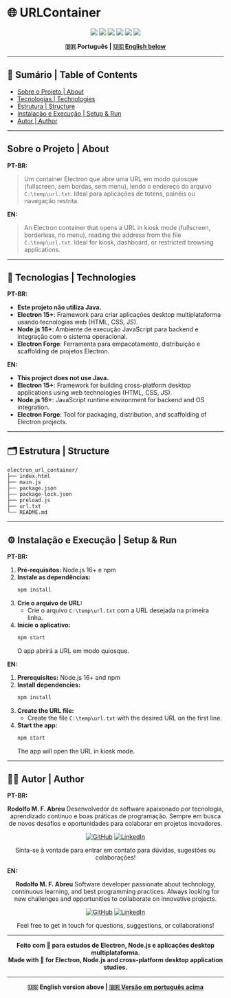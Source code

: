 # 🌐 URLContainer

<p align="center">
  <img src="https://img.shields.io/badge/Next.js-11.1.2-black?style=for-the-badge&logo=next.js"/>
  <img src="https://img.shields.io/badge/React-17.0.2-61DAFB?style=for-the-badge&logo=react"/>
  <img src="https://img.shields.io/badge/TypeScript-4.4.3-3178C6?style=for-the-badge&logo=typescript"/>
  <img src="https://img.shields.io/badge/MUI-5.0.3-007FFF?style=for-the-badge&logo=mui"/>
  <img src="https://img.shields.io/badge/styled--components-5.3.1-DB7093?style=for-the-badge&logo=styled-components"/>
  <img src="https://img.shields.io/badge/Axios-0.22.0-5A29E4?style=for-the-badge&logo=axios"/>
</p>

<div align="center">
  <b>🇧🇷 Português | <a href="#english-version">🇺🇸 English below</a></b>
</div>

---

## 📑 Sumário | Table of Contents
- [Sobre o Projeto | About](#sobre-o-projeto--about)
- [Tecnologias | Technologies](#tecnologias--technologies)
- [Estrutura | Structure](#estrutura--structure)
- [Instalação e Execução | Setup & Run](#instalação-e-execução--setup--run)
- [Autor | Author](#autor--author)

---

## Sobre o Projeto | About

**PT-BR:**
> Um container Electron que abre uma URL em modo quiosque (fullscreen, sem bordas, sem menu), lendo o endereço do arquivo `C:\temp\url.txt`. Ideal para aplicações de totens, painéis ou navegação restrita.

**EN:**
> An Electron container that opens a URL in kiosk mode (fullscreen, borderless, no menu), reading the address from the file `C:\temp\url.txt`. Ideal for kiosk, dashboard, or restricted browsing applications.

---

## 🚀 Tecnologias | Technologies

**PT-BR:**
- **Este projeto não utiliza Java.**
- **Electron 15+**: Framework para criar aplicações desktop multiplataforma usando tecnologias web (HTML, CSS, JS).
- **Node.js 16+**: Ambiente de execução JavaScript para backend e integração com o sistema operacional.
- **Electron Forge**: Ferramenta para empacotamento, distribuição e scaffolding de projetos Electron.

**EN:**
- **This project does not use Java.**
- **Electron 15+**: Framework for building cross-platform desktop applications using web technologies (HTML, CSS, JS).
- **Node.js 16+**: JavaScript runtime environment for backend and OS integration.
- **Electron Forge**: Tool for packaging, distribution, and scaffolding of Electron projects.

---

## 🗂️ Estrutura | Structure
```
electron_url_container/
├── index.html
├── main.js
├── package.json
├── package-lock.json
├── preload.js
├── url.txt
└── README.md
```

---

## ⚙️ Instalação e Execução | Setup & Run

**PT-BR:**
1. **Pré-requisitos:** Node.js 16+ e npm
2. **Instale as dependências:**
   ```bash
   npm install
   ```
3. **Crie o arquivo de URL:**
   - Crie o arquivo `C:\temp\url.txt` com a URL desejada na primeira linha.
4. **Inicie o aplicativo:**
   ```bash
   npm start
   ```
   O app abrirá a URL em modo quiosque.

**EN:**
1. **Prerequisites:** Node.js 16+ and npm
2. **Install dependencies:**
   ```bash
   npm install
   ```
3. **Create the URL file:**
   - Create the file `C:\temp\url.txt` with the desired URL on the first line.
4. **Start the app:**
   ```bash
   npm start
   ```
   The app will open the URL in kiosk mode.

---

## 👨‍💻 Autor | Author

**PT-BR:**

<div align="center">

**Rodolfo M. F. Abreu**
Desenvolvedor de software apaixonado por tecnologia, aprendizado contínuo e boas práticas de programação. Sempre em busca de novos desafios e oportunidades para colaborar em projetos inovadores.

[![GitHub](https://img.shields.io/badge/GitHub-rodolfomfabreu-black?style=for-the-badge&logo=github)](https://github.com/salamandery)
[![LinkedIn](https://img.shields.io/badge/LinkedIn-Rodolfo%20Abreu-blue?style=for-the-badge&logo=linkedin)](https://linkedin.com/in/rodolfo-marques-ferreira-de-abreu/)

Sinta-se à vontade para entrar em contato para dúvidas, sugestões ou colaborações!

</div>

**EN:**

<div align="center">

**Rodolfo M. F. Abreu**
Software developer passionate about technology, continuous learning, and best programming practices. Always looking for new challenges and opportunities to collaborate on innovative projects.

[![GitHub](https://img.shields.io/badge/GitHub-rodolfomfabreu-black?style=for-the-badge&logo=github)](https://github.com/salamandery)
[![LinkedIn](https://img.shields.io/badge/LinkedIn-Rodolfo%20Abreu-blue?style=for-the-badge&logo=linkedin)](https://linkedin.com/in/rodolfo-marques-ferreira-de-abreu/)

Feel free to get in touch for questions, suggestions, or collaborations!

</div>

---

<div align="center">
  <b>Feito com 💙 para estudos de Electron, Node.js e aplicações desktop multiplataforma.<br/>
  Made with 💙 for Electron, Node.js and cross-platform desktop application studies.</b>
</div>

---

<div align="center" id="english-version">
  <b>🇺🇸 English version above | <a href="#top">🇧🇷 Versão em português acima</a></b>
</div>
